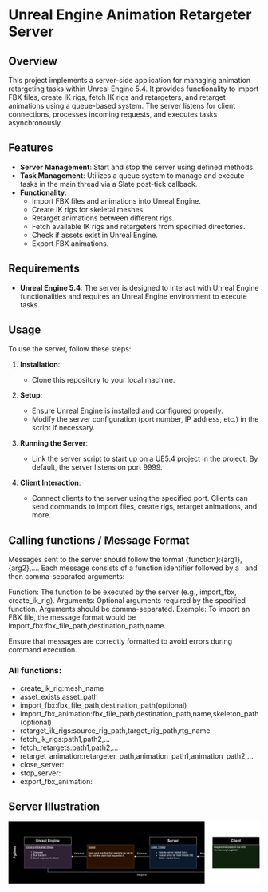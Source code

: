 # Unreal Engine Animation Retargeter Server

## Overview

This project implements a server-side application for managing animation retargeting tasks within Unreal Engine 5.4. It provides functionality to import FBX files, create IK rigs, fetch IK rigs and retargeters, and retarget animations using a queue-based system. The server listens for client connections, processes incoming requests, and executes tasks asynchronously.

## Features

- **Server Management**: Start and stop the server using defined methods.
- **Task Management**: Utilizes a queue system to manage and execute tasks in the main thread via a Slate post-tick callback.
- **Functionality**:
  - Import FBX files and animations into Unreal Engine.
  - Create IK rigs for skeletal meshes.
  - Retarget animations between different rigs.
  - Fetch available IK rigs and retargeters from specified directories.
  - Check if assets exist in Unreal Engine.
  - Export FBX animations.

## Requirements

- **Unreal Engine 5.4**: The server is designed to interact with Unreal Engine functionalities and requires an Unreal Engine environment to execute tasks.

## Usage

To use the server, follow these steps:

1. **Installation**:
   - Clone this repository to your local machine.

2. **Setup**:
   - Ensure Unreal Engine is installed and configured properly.
   - Modify the server configuration (port number, IP address, etc.) in the script if necessary.

3. **Running the Server**:
   - Link the server script to start up on a UE5.4 project in the project. By default, the server listens on port 9999.

4. **Client Interaction**:
   - Connect clients to the server using the specified port. Clients can send commands to import files, create rigs, retarget animations, and more.

## Calling functions / Message Format
Messages sent to the server should follow the format {function}:{arg1},{arg2},.... Each message consists of a function identifier followed by a : and then comma-separated arguments:

Function: The function to be executed by the server (e.g., import_fbx, create_ik_rig).
Arguments: Optional arguments required by the specified function. Arguments should be comma-separated.
Example: To import an FBX file, the message format would be import_fbx:fbx_file_path,destination_path,name.

Ensure that messages are correctly formatted to avoid errors during command execution.

### All functions:
- create_ik_rig:mesh_name
- asset_exists:asset_path
- import_fbx:fbx_file_path,destination_path(optional)
- import_fbx_animation:fbx_file_path,destination_path,name,skeleton_path(optional)
- retarget_ik_rigs:source_rig_path,target_rig_path,rtg_name
- fetch_ik_rigs:path1,path2,...
- fetch_retargets:path1,path2,...
- retarget_animation:retargeter_path,animation_path1,animation_path2,...
- close_server:
- stop_server:
- export_fbx_animation:

## Server Illustration
![RetargetFlowchart](/imgs/retargeterFlowchart.png)
